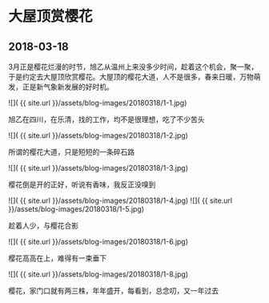 大屋顶赏樱花
=================

2018-03-18
-----------------

3月正是樱花烂漫的时节，旭乙从温州上来没多少时间，趁着这个机会，聚一聚，于是约定去大屋顶欣赏樱花。大屋顶的樱花大道，人不是很多，春来日暖，万物萌发，正是新气象新发展的好时机。

![]( {{ site.url }}/assets/blog-images/20180318/1-1.jpg)

旭乙在四川，在乐清，找的工作，均不是很理想，吃了不少苦头

![]( {{ site.url }}/assets/blog-images/20180318/1-2.jpg)

所谓的樱花大道，只是短短的一条碎石路

![]( {{ site.url }}/assets/blog-images/20180318/1-3.jpg)

樱花倒是开的正好，听说有香味，我反正没嗅到

![]( {{ site.url }}/assets/blog-images/20180318/1-4.jpg)
![]( {{ site.url }}/assets/blog-images/20180318/1-5.jpg)

趁着人少，与樱花合影

![]( {{ site.url }}/assets/blog-images/20180318/1-6.jpg)

樱花高高在上，难得有一束垂下

![]( {{ site.url }}/assets/blog-images/20180318/1-8.jpg)

樱花，家门口就有两三株，年年盛开，每看到，总念叨，又一年过去